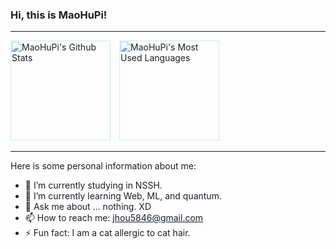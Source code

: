 <div style="filter: sepia(1) hue-rotate(171deg);">

### Hi, this is MaoHuPi!

---

<a href="#"><img height="160px" alt="MaoHuPi's Github Stats" src="https://github-readme-stats.vercel.app/api?username=maohupi&hide_title=false&hide_rank=false&show_icons=true&include_all_commits=true&count_private=true&disable_animations=false&theme=gruvbox&locale=en&hide_border=false"></a><span>&ensp;&ensp;</span><a href="#"><img height="160px" alt="MaoHuPi's Most Used Languages" src="https://github-readme-stats.vercel.app/api/top-langs?username=maohupi&locale=en&hide_title=false&layout=compact&langs_count=10&theme=gruvbox&hide_border=false&card_width=500"></a>

---

Here is some personal information about me:

- 🔭 I’m currently studying in NSSH.
- 🌱 I’m currently learning Web, ML, and quantum.
- 💬 Ask me about ... nothing. XD
- 📫 How to reach me: jhou5846@gmail.com
- ⚡ Fun fact: I am a cat allergic to cat hair.

</div>

